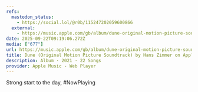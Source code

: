 ```yaml
---
refs:
  mastodon_status:
    - https://social.lol/@r0b/115247202059600866
  external:
    - https://music.apple.com/gb/album/dune-original-motion-picture-soundtrack/1583651332
date: 2025-09-22T09:19:06.272Z
media: ["677"]
url: https://music.apple.com/gb/album/dune-original-motion-picture-soundtrack/1583651332
title: Dune (Original Motion Picture Soundtrack) by Hans Zimmer on Apple Music
description: Album · 2021 · 22 Songs
provider: Apple Music - Web Player
---
```


Strong start to the day, #NowPlaying
